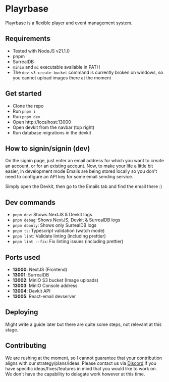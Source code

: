 # Playrbase

Playrbase is a flexible player and event management system.

## Requirements
- Tested with NodeJS v21.1.0
- pnpm
- SurrealDB
- `minio` and `mc` executable available in PATH
- The `dev-s3-create-bucket` command is currently broken on windows, so you cannot upload images there at the moment

## Get started
- Clone the repo
- Run `pnpm i`
- Run `pnpm dev`
- Open http://localhost:13000
- Open devkit from the navbar (top right)
- Run database migrations in the devkit

## How to signin/signin (dev)
On the signin page, just enter an email address for which you want to create an account, or for an existing account.
Now, to make your life a little bit easier, in development mode Emails are being stored locally so you don't need to configure an API key for some email sending service. 

Simply open the Devkit, then go to the Emails tab and find the email there :)

## Dev commands
- `pnpm dev`: Shows NextJS & Devkit logs
- `pnpm debug`: Shows NextJS, Devkit & SurrealDB logs
- `pnpm dbonly`: Shows only SurrealDB logs
- `pnpm ts`: Typescript validation (watch mode)
- `pnpm lint`: Validate linting (including prettier)
- `pnpm lint --fix`: Fix linting issues (including prettier)

## Ports used
- **13000**: NextJS (Frontend)
- **13001**: SurrealDB
- **13002**: MinIO S3 bucket (Image uploads)
- **13003**: MinIO Console address
- **13004**: Devkit API
- **13005**: React-email devserver

## Deploying
Might write a guide later but there are quite some steps, not relevant at this stage.

## Contributing
We are rushing at the moment, so I cannot guarantee that your contribution aligns with our strategy/plans/ideas. Please contact us via [Discord](https://discord.gg/eSt4nrbSyH) if you have specific ideas/fixes/features in mind that you would like to work on. We don't have the capability to delagate work however at this time.